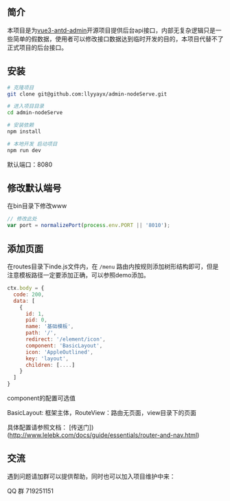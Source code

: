 ## 简介

本项目是为[vue3-antd-admin](https://github.com/llyyayx/vue3-antd-admin)开源项目提供后台api接口，内部无复杂逻辑只是一些简单的假数据，使用者可以修改接口数据达到临时开发的目的，本项目代替不了正式项目的后台接口。

## 安装

```sh
# 克隆项目
git clone git@github.com:llyyayx/admin-nodeServe.git

# 进入项目目录
cd admin-nodeServe

# 安装依赖
npm install

# 本地开发 启动项目
npm run dev
```

默认端口：8080

## 修改默认端号

在bin目录下修改www

```js
// 修改此处
var port = normalizePort(process.env.PORT || '8010');
```

## 添加页面

在routes目录下inde.js文件内，在 `/menu` 路由内按规则添加树形结构即可，但是注意模板路径一定要添加正确，可以参照demo添加。

```js
ctx.body = {
  code: 200,
  data: [
    { 
      id: 1,
      pid: 0,
      name: '基础模板',
      path: '/',
      redirect: '/element/icon',
      component: 'BasicLayout',
      icon: 'AppleOutlined',
      key: 'layout',
      children: [....]
    }
  ]
}
```
component的配置可选值  

BasicLayout: 框架主体，RouteView：路由无页面，view目录下的页面

具体配置请参照文档： [传送门])(http://www.lelebk.com/docs/guide/essentials/router-and-nav.html)

## 交流

遇到问题请加群可以提供帮助，同时也可以加入项目维护中来：

QQ 群 719251151